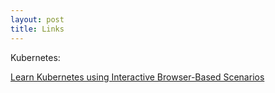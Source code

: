 ```yaml
---
layout: post
title: Links
---
```


Kubernetes:

[Learn Kubernetes using Interactive Browser-Based Scenarios](https://www.katacoda.com/courses/kubernetes)

